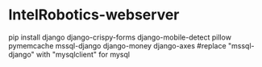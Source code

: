 # IntelRobotics-webserver

pip install django django-crispy-forms django-mobile-detect pillow pymemcache mssql-django django-money django-axes
#replace "mssql-django" with "mysqlclient" for mysql 
